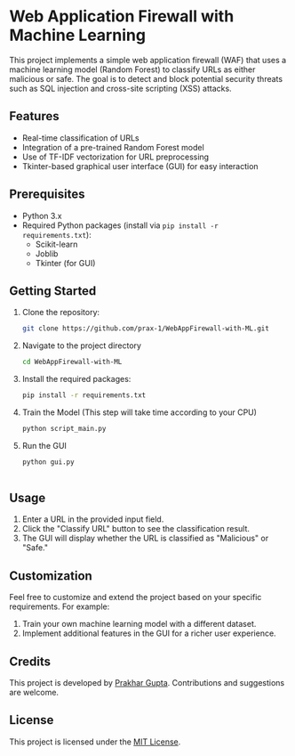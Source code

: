 # Web Application Firewall with Machine Learning

This project implements a simple web application firewall (WAF) that uses a machine learning model (Random Forest) to classify URLs as either malicious or safe. The goal is to detect and block potential security threats such as SQL injection and cross-site scripting (XSS) attacks.

## Features

- Real-time classification of URLs
- Integration of a pre-trained Random Forest model
- Use of TF-IDF vectorization for URL preprocessing
- Tkinter-based graphical user interface (GUI) for easy interaction

## Prerequisites

- Python 3.x
- Required Python packages (install via `pip install -r requirements.txt`):
  - Scikit-learn
  - Joblib
  - Tkinter (for GUI)

## Getting Started

1. Clone the repository:

   ```bash
   git clone https://github.com/prax-1/WebAppFirewall-with-ML.git
2. Navigate to the project directory
   ```bash
   cd WebAppFirewall-with-ML
4. Install the required packages:
   ```bash
   pip install -r requirements.txt

5. Train the Model (This step will take time according to your CPU)
   ```bash
   python script_main.py

6. Run the GUI
   ```bash
   python gui.py
  
## Usage
1. Enter a URL in the provided input field.
2. Click the "Classify URL" button to see the classification result.
3. The GUI will display whether the URL is classified as "Malicious" or "Safe."

## Customization
Feel free to customize and extend the project based on your specific requirements. For example:
1. Train your own machine learning model with a different dataset.
2. Implement additional features in the GUI for a richer user experience.

## Credits
This project is developed by [Prakhar Gupta](https://github.com/prax-1). Contributions and suggestions are welcome.

## License
This project is licensed under the [MIT License](https://github.com/prax-1/WebAppFirewall-with-ML/blob/main/LICENSE).
